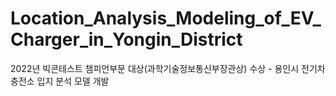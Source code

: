 # Location_Analysis_Modeling_of_EV_Charger_in_Yongin_District
2022년 빅콘테스트 챔피언부문 대상(과학기술정보통신부장관상) 수상 - 용인시 전기차 충전소 입지 분석 모델 개발
